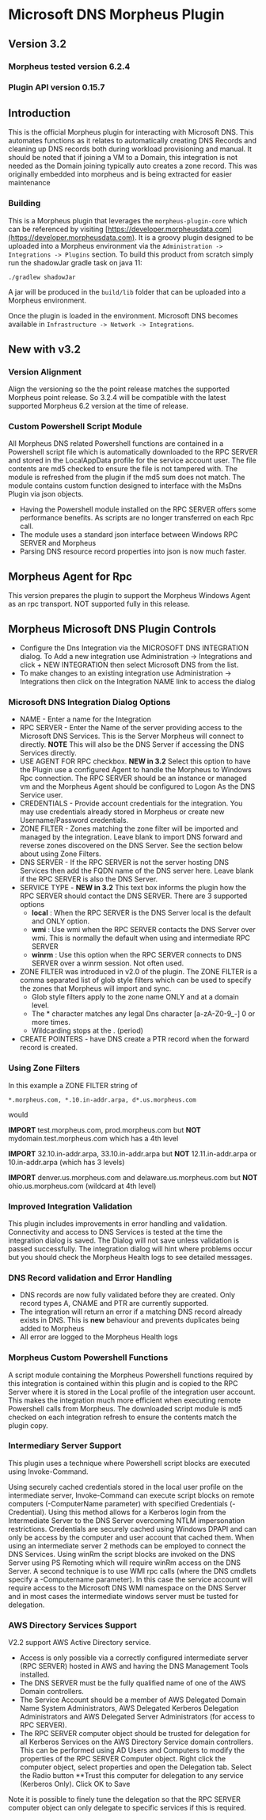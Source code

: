 # Microsoft DNS Morpheus Plugin

## Version 3.2
### Morpheus tested version 6.2.4
### Plugin API version 0.15.7

## Introduction 
This is the official Morpheus plugin for interacting with Microsoft DNS. This automates functions as it relates to automatically creating DNS Records and cleaning up DNS records both during workload provisioning and manual. It should be noted that if joining a VM to a Domain, this integration is not needed as the Domain joining typically auto creates a zone record. This was originally embedded into morpheus and is being extracted for easier maintenance

### Building

This is a Morpheus plugin that leverages the `morpheus-plugin-core` which can be referenced by visiting [https://developer.morpheusdata.com](https://developer.morpheusdata.com). It is a groovy plugin designed to be uploaded into a Morpheus environment via the `Administration -> Integrations -> Plugins` section. To build this product from scratch simply run the shadowJar gradle task on java 11:

```bash
./gradlew shadowJar
```

A jar will be produced in the `build/lib` folder that can be uploaded into a Morpheus environment.

Once the plugin is loaded in the environment. Microsoft DNS becomes available in `Infrastructure -> Network -> Integrations`.

## New with v3.2   
### Version Alignment
Align the versioning so the the point release matches the supported Morpheus point release. So 3.2.4 will be compatible with the latest supported Morpheus 6.2 version at the time of release.
### Custom Powershell Script Module
All Morpheus DNS related Powershell functions are contained in a Powershell script file which is automatically downloaded to the RPC SERVER and stored in the LocalAppData profile for the service account user. The file contents are md5 checked to ensure the file is not tampered with. The module is refreshed from the plugin if the md5 sum does not match.
The module contains custom function designed to interface with the MsDns Plugin via json objects.

- Having the Powershell module installed on the RPC SERVER offers some performance benefits. As scripts are no longer transferred on each Rpc call.
- The module uses a standard json interface between Windows RPC SERVER and Morpheus
- Parsing DNS resource record properties into json is now much faster.

## Morpheus Agent for Rpc
This version prepares the plugin to support the Morpheus Windows Agent as an rpc transport.
NOT supported fully in this release.

## Morpheus Microsoft DNS Plugin Controls

- Configure the Dns Integration via the MICROSOFT DNS INTEGRATION dialog. To Add a new integration use Administration -> Integrations  and click + NEW INTEGRATION then select Microsoft DNS from the list.
- To make changes to an existing integration use Administration -> Integrations then click on the Integration NAME link to access the dialog

### Microsoft DNS Integration Dialog Options

- NAME - Enter a name for the Integration
- RPC SERVER -  Enter the Name of the server providing access to the Microsoft DNS Services. This is the Server Morpheus will connect to directly. **NOTE** This will also be the DNS Server if accessing the DNS Services directly.
- USE AGENT FOR RPC checkbox. **NEW in 3.2** Select this option to have the Plugin use a configured Agent to handle the Morpheus to Windows Rpc connection. The RPC SERVER should be an instance or managed vm and the Morpheus Agent should be configured to Logon As the DNS Service user.
- CREDENTIALS - Provide account credentials for the integration. You may use credentials already stored in Morpheus or create new Username/Password credentials.
- ZONE FILTER - Zones matching the zone filter will be imported and managed by the integration. Leave blank to import DNS forward and reverse zones discovered on the DNS Server. See the section below about using Zone Filters.
- DNS SERVER - If the RPC SERVER is not the server hosting DNS Services then add the FQDN name of the DNS server here. Leave blank if the RPC SERVER is also the DNS Server.
- SERVICE TYPE - **NEW in 3.2** This text box informs the plugin how the RPC SERVER should contact the DNS SERVER. There are 3 supported options                                        
    - **local** : When the RPC SERVER is the DNS Server local is the default and ONLY option.
    - **wmi** : Use wmi when the RPC SERVER contacts the DNS Server over wmi. This is normally the default when using and intermediate RPC SERVER                       
    - **winrm** : Use this option when the RPC SERVER connects to DNS SERVER over a winrm session. Not often used.                                                    
- ZONE FILTER was introduced in v2.0 of the plugin. The ZONE FILTER is a comma separated list of glob style filters which can be used to specify the zones that Morpheus will import and sync. 
    - Glob style filters apply to the zone name ONLY and at a domain level.
    - The \* character matches any legal Dns character [a-zA-Z0-9_-] 0 or more times.
    - Wildcarding stops at the . (period)
- CREATE POINTERS -  have DNS create a PTR record when the forward record is created. 
 
### Using Zone Filters
In this example a ZONE FILTER string of
```
*.morpheus.com, *.10.in-addr.arpa, d*.us.morpheus.com
```
would 

**IMPORT** test.morpheus.com, prod.morpheus.com but **NOT** mydomain.test.morpheus.com which has a 4th level

**IMPORT** 32.10.in-addr.arpa, 33.10.in-addr.arpa but **NOT** 12.11.in-addr.arpa or 10.in-addr.arpa (which has 3 levels)

**IMPORT** denver.us.morpheus.com and delaware.us.morpheus.com but **NOT** ohio.us.morpheus.com (wildcard at 4th level)


### Improved Integration Validation

This plugin includes improvements in error handling and validation. Connectivity and access to DNS Services is tested at the time the integration dialog is saved. The Dialog will not save unless validation is passed successfully. The integration dialog will hint where problems occur but you should check the Morpheus Health logs to see detailed messages.

### DNS Record validation and Error Handling

- DNS records are now fully validated before they are created. Only record types A, CNAME and PTR are currently supported.
- The integration will return an error if a matching DNS record already exists in DNS. This is **new** behaviour and prevents duplicates being added to Morpheus
- All error are logged to the Morpheus Health logs

### Morpheus Custom Powershell Functions

A script module containing the Morpheus Powershell functions required by this integration is contained within this plugin and is copied to the RPC Server where it is stored in the Local profile of the integration user account. This makes the integration much more efficient when executing remote Powershell calls from Morpheus. The downloaded script module is md5 checked on each integration refresh to ensure the contents match the plugin copy. 

### Intermediary Server Support

This plugin uses a technique where Powershell script blocks are executed using Invoke-Command. 

Using securely cached credentials stored in the local user profile on the intermediate server, Invoke-Command can execute script blocks on remote computers (-ComputerName parameter) with specified Credentials (-Credential). Using this method allows for a Kerberos login from the Intermediate Server to the DNS Server overcoming NTLM impersonation restrictions. Credentials are securely cached using Windows DPAPI and can only be access by the computer and user account that cached them. When using an intermediate server 2 methods can be employed to connect the DNS Services. Using winRm the script blocks are invoked on the DNS Server using PS Remoting which will require winRm access on the DNS Server. A second technique is to use WMI rpc calls (where the DNS cmdlets specify a -Computername parameter). In this case the service account will require access to the Microsoft DNS WMI namespace on the DNS Server and in most cases the intermediate windows server must be tusted for delegation.

### AWS Directory Services Support

V2.2 support AWS Active Directory service. 

- Access is only possible via a correctly configured intermediate server (RPC SERVER) hosted in AWS and having the DNS Management Tools installed. 
- The DNS SERVER must be the fully qualified name of one of the AWS Domain controllers.
- The Service Account should be a member of AWS Delegated Domain Name System Administrators, AWS Delegated Kerberos Delegation Administrators and AWS Delegated Server Administrators (for access to RPC SERVER). 
- The RPC SERVER computer object should be trusted for delegation for all Kerberos Services on the AWS Directory Service domain controllers. This can be performed using AD Users and Computers to modify the properties of the RPC SERVER Computer object. Right click the computer object, select properties and open the Delegation tab. Select the Radio button **Trust this computer for delegation to any service (Kerberos Only). Click OK to Save

Note it is possible to finely tune the delegation so that the RPC SERVER computer object can only delegate to specific services if this is required.